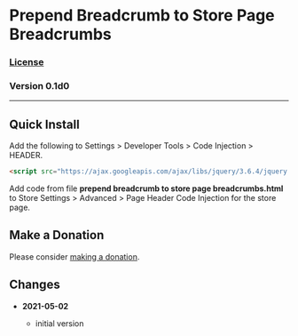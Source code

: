 # Prepend Breadcrumb to Store Page Breadcrumbs

### [License][99]

### Version 0.1d0

---

## Quick Install

Add the following to Settings > Developer Tools > Code Injection > HEADER.

```html
<script src="https://ajax.googleapis.com/ajax/libs/jquery/3.6.4/jquery.min.js"></script>
```

Add code from file **prepend breadcrumb to store page breadcrumbs.html** to
Store Settings > Advanced > Page Header Code Injection for the store page.

## Make a Donation

Please consider [making a donation](https://github.com/tomsWebConsulting/twcsl#make-a-donation).

## Changes

<!-- * **2021-07-01**

  * added code to change read more link
  * use twcsl
  * bumped version to 0.1d2
  -->
* **2021-05-02**

  * initial version

[99]: https://github.com/tomsWebConsulting/twcsl/blob/main/LICENSE.txt#L1
